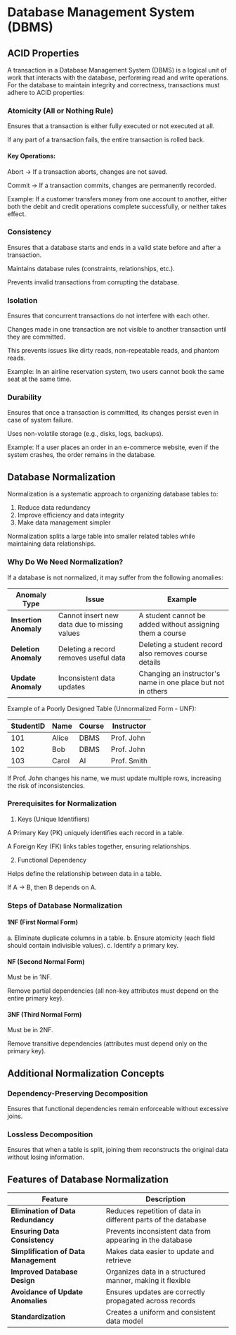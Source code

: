 # Database Management System (DBMS)

## ACID Properties

A transaction in a Database Management System (DBMS) is a logical unit of work that interacts with the database, performing read and write operations. For the database to maintain integrity and correctness, transactions must adhere to ACID properties:

### Atomicity (All or Nothing Rule)
Ensures that a transaction is either fully executed or not executed at all.

If any part of a transaction fails, the entire transaction is rolled back.

#### Key Operations:

Abort → If a transaction aborts, changes are not saved.

Commit → If a transaction commits, changes are permanently recorded.

Example: If a customer transfers money from one account to another, either both the debit and credit operations complete successfully, or neither takes effect.

### Consistency
Ensures that a database starts and ends in a valid state before and after a transaction.

Maintains database rules (constraints, relationships, etc.).

Prevents invalid transactions from corrupting the database.

### Isolation
Ensures that concurrent transactions do not interfere with each other.

Changes made in one transaction are not visible to another transaction until they are committed.

This prevents issues like dirty reads, non-repeatable reads, and phantom reads.

Example: In an airline reservation system, two users cannot book the same seat at the same time.

### Durability
Ensures that once a transaction is committed, its changes persist even in case of system failure.

Uses non-volatile storage (e.g., disks, logs, backups).

Example: If a user places an order in an e-commerce website, even if the system crashes, the order remains in the database.


## Database Normalization

Normalization is a systematic approach to organizing database tables to:
1. Reduce data redundancy
2. Improve efficiency and data integrity
3. Make data management simpler

Normalization splits a large table into smaller related tables while maintaining data relationships.

### Why Do We Need Normalization?

If a database is not normalized, it may suffer from the following anomalies:

| **Anomaly Type**      | **Issue**                                   | **Example**                                              |
|----------------------|------------------------------------------|------------------------------------------------------|
| **Insertion Anomaly** | Cannot insert new data due to missing values | A student cannot be added without assigning them a course |
| **Deletion Anomaly**  | Deleting a record removes useful data   | Deleting a student record also removes course details |
| **Update Anomaly**    | Inconsistent data updates               | Changing an instructor's name in one place but not in others |


Example of a Poorly Designed Table (Unnormalized Form - UNF):

| StudentID | Name    | Course  | Instructor  |
|-----------|--------|---------|-------------|
| 101       | Alice  | DBMS    | Prof. John  |
| 102       | Bob    | DBMS    | Prof. John  |
| 103       | Carol  | AI      | Prof. Smith |

If Prof. John changes his name, we must update multiple rows, increasing the risk of inconsistencies.


### Prerequisites for Normalization

1. Keys (Unique Identifiers)

A Primary Key (PK) uniquely identifies each record in a table.

A Foreign Key (FK) links tables together, ensuring relationships.

2. Functional Dependency

Helps define the relationship between data in a table.

If A → B, then B depends on A.

### Steps of Database Normalization

#### 1NF (First Normal Form)

a. Eliminate duplicate columns in a table.
b. Ensure atomicity (each field should contain indivisible values).
c. Identify a primary key.

#### NF (Second Normal Form)

Must be in 1NF.

Remove partial dependencies (all non-key attributes must depend on the entire primary key).

#### 3NF (Third Normal Form)

Must be in 2NF.

Remove transitive dependencies (attributes must depend only on the primary key).

## Additional Normalization Concepts

### Dependency-Preserving Decomposition

Ensures that functional dependencies remain enforceable without excessive joins.

### Lossless Decomposition

Ensures that when a table is split, joining them reconstructs the original data without losing information.

## Features of Database Normalization

| **Feature**                         | **Description**                                                   |
|--------------------------------------|-------------------------------------------------------------------|
| **Elimination of Data Redundancy**   | Reduces repetition of data in different parts of the database    |
| **Ensuring Data Consistency**        | Prevents inconsistent data from appearing in the database        |
| **Simplification of Data Management**| Makes data easier to update and retrieve                         |
| **Improved Database Design**         | Organizes data in a structured manner, making it flexible        |
| **Avoidance of Update Anomalies**    | Ensures updates are correctly propagated across records          |
| **Standardization**                  | Creates a uniform and consistent data model                      |


